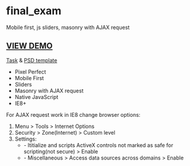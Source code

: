 # final_exam
Mobile first, js sliders, masonry with AJAX request
<h2><a href="https://logolevel.github.io/projects/urlaubsgluck/index.html">VIEW DEMO</a></h2>
<p><a href="https://github.com/goit-fe/markup_fe2o/tree/master/js_final_exam">Task</a> & <a href="https://github.com/goit-fe/markup_fe2o/tree/master/js_final_exam/design">PSD template</a></p>
<ul>
	<li>Pixel Perfect</li>
	<li>Mobile First</li>
	<li>Sliders</li>
	<li>Masonry with AJAX request</li>
	<li>Native JavaScript</li>
	<li>IE8+</li>
</ul>
<p>For AJAX request work in IE8 change browser options:</p>
<div>
<ol>
	<li>Menu > Tools > Internet Options
	<li>Security > Zone(Internet) > Custom level</li>
	<li>Settings:
			<ul>
				<li>- Ititialize and scripts ActiveX controls not marked as safe for scripting(not secure) > Enable</li>
				<li>- Miscellaneous > Access data sources across domains > Enable</li>
			</ul>
	</li>
</ol>
</div>